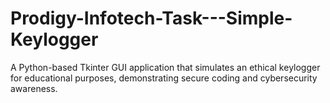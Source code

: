 # Prodigy-Infotech-Task---Simple-Keylogger
A Python-based Tkinter GUI application that simulates an ethical keylogger for educational purposes, demonstrating secure coding and cybersecurity awareness.
